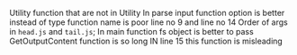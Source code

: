 Utility function that are not  in Utility 
In parse input function option is better instead of type
function name is poor line no 9 and line no 14
Order of args in `head.js` and `tail.js`;
In main function fs object is better to pass 
GetOutputContent function is so long 
IN  line 15 this function is misleading